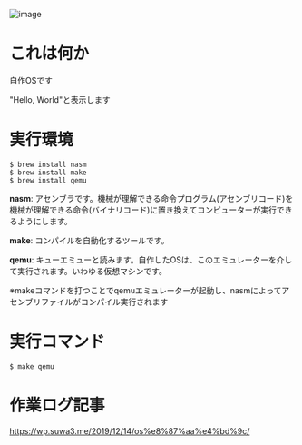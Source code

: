 ![image](https://user-images.githubusercontent.com/56011102/70880319-dea05500-200b-11ea-8dbe-902d34c5349b.png)

# これは何か

自作OSです

"Hello, World"と表示します

# 実行環境

```
$ brew install nasm
$ brew install make
$ brew install qemu
```

**nasm**: アセンブラです。機械が理解できる命令プログラム(アセンブリコード)を機械が理解できる命令(バイナリコード)に置き換えてコンピューターが実行できるようにします。

**make**: コンパイルを自動化するツールです。

**qemu**: キューエミューと読みます。自作したOSは、このエミュレーターを介して実行されます。いわゆる仮想マシンです。

※makeコマンドを打つことでqemuエミュレーターが起動し、nasmによってアセンブリファイルがコンパイル実行されます

# 実行コマンド

```
$ make qemu
```

# 作業ログ記事

https://wp.suwa3.me/2019/12/14/os%e8%87%aa%e4%bd%9c/

